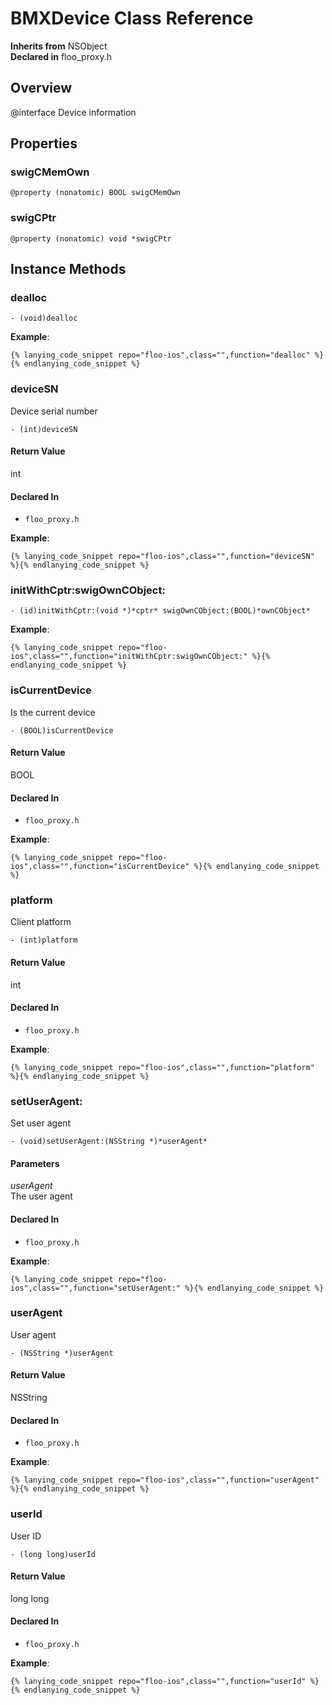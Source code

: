 # BMXDevice Class Reference

  **Inherits from** NSObject  
  **Declared in** floo_proxy.h  

## Overview

@interface Device information

## Properties

<a name="//api/name/swigCMemOwn" title="swigCMemOwn"></a>
### swigCMemOwn

`@property (nonatomic) BOOL swigCMemOwn`

<a name="//api/name/swigCPtr" title="swigCPtr"></a>
### swigCPtr

`@property (nonatomic) void *swigCPtr`

<a title="Instance Methods" name="instance_methods"></a>
## Instance Methods

<a name="//api/name/dealloc" title="dealloc"></a>
### dealloc

`- (void)dealloc`

<a name="//api/name/deviceSN" title="deviceSN"></a>
**Example**:
```
{% lanying_code_snippet repo="floo-ios",class="",function="dealloc" %}{% endlanying_code_snippet %}
```
### deviceSN

Device serial number

`- (int)deviceSN`

#### Return Value
int

#### Declared In
* `floo_proxy.h`

<a name="//api/name/initWithCptr:swigOwnCObject:" title="initWithCptr:swigOwnCObject:"></a>
**Example**:
```
{% lanying_code_snippet repo="floo-ios",class="",function="deviceSN" %}{% endlanying_code_snippet %}
```
### initWithCptr:swigOwnCObject:

`- (id)initWithCptr:(void *)*cptr* swigOwnCObject:(BOOL)*ownCObject*`

<a name="//api/name/isCurrentDevice" title="isCurrentDevice"></a>
**Example**:
```
{% lanying_code_snippet repo="floo-ios",class="",function="initWithCptr:swigOwnCObject:" %}{% endlanying_code_snippet %}
```
### isCurrentDevice

Is the current device

`- (BOOL)isCurrentDevice`

#### Return Value
BOOL

#### Declared In
* `floo_proxy.h`

<a name="//api/name/platform" title="platform"></a>
**Example**:
```
{% lanying_code_snippet repo="floo-ios",class="",function="isCurrentDevice" %}{% endlanying_code_snippet %}
```
### platform

Client platform

`- (int)platform`

#### Return Value
int

#### Declared In
* `floo_proxy.h`

<a name="//api/name/setUserAgent:" title="setUserAgent:"></a>
**Example**:
```
{% lanying_code_snippet repo="floo-ios",class="",function="platform" %}{% endlanying_code_snippet %}
```
### setUserAgent:

Set user agent

`- (void)setUserAgent:(NSString *)*userAgent*`

#### Parameters

*userAgent*  
   The user agent  

#### Declared In
* `floo_proxy.h`

<a name="//api/name/userAgent" title="userAgent"></a>
**Example**:
```
{% lanying_code_snippet repo="floo-ios",class="",function="setUserAgent:" %}{% endlanying_code_snippet %}
```
### userAgent

User agent

`- (NSString *)userAgent`

#### Return Value
NSString

#### Declared In
* `floo_proxy.h`

<a name="//api/name/userId" title="userId"></a>
**Example**:
```
{% lanying_code_snippet repo="floo-ios",class="",function="userAgent" %}{% endlanying_code_snippet %}
```
### userId

User ID

`- (long long)userId`

#### Return Value
long long

#### Declared In
* `floo_proxy.h`

**Example**:
```
{% lanying_code_snippet repo="floo-ios",class="",function="userId" %}{% endlanying_code_snippet %}
```
